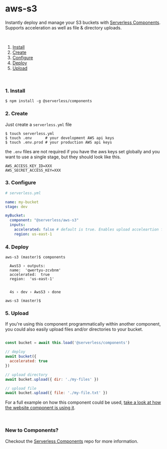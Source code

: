 # aws-s3

Instantly deploy and manage your S3 buckets with [Serverless Components](https://github.com/serverless/components). Supports acceleration as well as file & directory uploads.

&nbsp;

1. [Install](#1-install)
2. [Create](#2-create)
3. [Configure](#3-configure)
4. [Deploy](#4-deploy)
5. [Upload](#5-upload)

&nbsp;


### 1. Install

```console
$ npm install -g @serverless/components
```

### 2. Create

Just create a `serverless.yml` file

```console
$ touch serverless.yml
$ touch .env      # your development AWS api keys
$ touch .env.prod # your production AWS api keys
```

the `.env` files are not required if you have the aws keys set globally and you want to use a single stage, but they should look like this.

```
AWS_ACCESS_KEY_ID=XXX
AWS_SECRET_ACCESS_KEY=XXX
```


### 3. Configure

```yml
# serverless.yml

name: my-bucket
stage: dev

myBucket:
  component: "@serverless/aws-s3"
  inputs:
    accelerated: false # default is true. Enables upload acceleartion for the bucket
    region: us-east-1
```

### 4. Deploy

```console
aws-s3 (master)$ ️components

  AwsS3 › outputs:
  name:  'qwertyu-zcvbnm'
  accelerated:  true
  region:  'us-east-1'


  4s › dev › AwsS3 › done

aws-s3 (master)$

```

### 5. Upload
If you're using this component programmatically within another component, you could also easily upload files and/or directories to your bucket.
 
```js

const bucket = await this.load('@serverless/components')

// deploy
await bucket({
  accelerated: true
})

// upload directory
await bucket.upload({ dir: './my-files' })

// upload file
await bucket.upload({ file: './my-file.txt' })

```

For a full example on how this component could be used, [take a look at how the website component is using it](https://github.com/serverless-components/website/).

&nbsp;

### New to Components?

Checkout the [Serverless Components](https://github.com/serverless/components) repo for more information.
